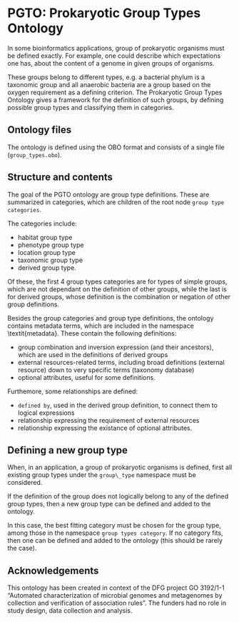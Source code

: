 # PGTO: Prokaryotic Group Types Ontology

In some bioinformatics applications, group of prokaryotic
organisms must be defined exactly.
For example, one could describe which expectations one has, about the content
of a genome in given groups of organisms.

These groups belong to different types, e.g. a bacterial phylum is a taxonomic group
and all anaerobic bacteria are a group based on the oxygen requirement as a
defining criterion.
The Prokaryotic Group Types Ontology gives a framework for the definition of
such groups, by defining possible group types and classifying them in categories.

## Ontology files

The ontology is defined using the OBO format and consists of a single file
(``group_types.obo``).

## Structure and contents

The goal of the PGTO ontology are group type definitions.
These are summarized in categories, which are children of the root node
``group type categories``.

The categories include:
- habitat group type
- phenotype group type
- location group type
- taxonomic group type
- derived group type.

Of these, the first 4 group types categories are for types of simple groups,
which are not dependant on the definition of other groups, while the
last is for derived groups, whose definition is the combination or negation
of other group definitions.

Besides the group categories and group type definitions,
the ontology contains metadata terms, which are included in the
namespace \textit{metadata}.
These contain the following definitions:
- group combination and inversion expression (and their ancestors),
  which are used in the definitions of derived groups
- external resources-related terms, including broad definitions (external resource)
down to very specific terms (taxonomy database)
- optional attributes, useful for some definitions.

Furthemore, some relationships are defined:
- ``defined by``, used in the derived group definition, to connect them to
  logical expressions
- relationship expressing the requirement of external resources
- relationship expressing the existance of optional attributes.

## Defining a new group type

When, in an application, a group of prokaryotic organisms is defined,
first all existing group types under the
``group\_type`` namespace must be considered.

If the definition of the group does not logically belong to
any of the defined group types, then a new group type can be defined
and added to the ontology.

In this case, the best fitting category must be chosen for the group
type, among those in the namespace ``group types category``.
If no category fits, then one can be defined and added to the ontology
(this should be rarely the case).

## Acknowledgements

This ontology has been created in context of the
DFG project GO 3192/1-1 “Automated
characterization of microbial genomes and metagenomes by collection and
verification of association rules”. The funders had no role in
study design, data collection
and analysis.
